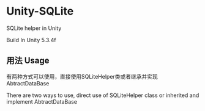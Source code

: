 # Unity-SQLite
SQLite helper in Unity

Build In Unity 5.3.4f

## 用法 Usage

有两种方式可以使用，直接使用SQLiteHelper类或者继承并实现AbtractDataBase

There are two ways to use, direct use of SQLiteHelper class or inherited and implement AbtractDataBase